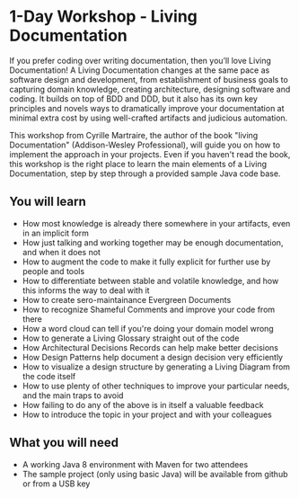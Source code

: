 # 1-Day Workshop - Living Documentation

If you prefer coding over writing documentation, then you’ll love Living Documentation! A Living Documentation changes at the same pace as software design and development, from establishment of business goals to capturing domain knowledge, creating architecture, designing software and coding. It builds on top of BDD and DDD, but it also has its own key principles and novels ways to dramatically improve your documentation at minimal extra cost by using well-crafted artifacts and judicious automation. 

This workshop from Cyrille Martraire, the author of the book "living Documentation" (Addison-Wesley Professional), will guide you on how to implement the approach in your projects. Even if you haven't read the book, this workshop is the right place to learn the main elements of a Living Documentation, step by step through a provided sample Java code base.

## You will learn

- How most knowledge is already there somewhere in your artifacts, even in an implicit form
- How just talking and working together may be enough documentation, and when it does not
- How to augment the code to make it fully explicit for further use by people and tools
- How to differentiate between stable and volatile knowledge, and how this informs the way to deal with it
- How to create sero-maintainance Evergreen Documents
- How to recognize Shameful Comments and improve your code from there
- How a word cloud can tell if you're doing your domain model wrong
- How to generate a Living Glossary straight out of the code
- How Architectural Decisions Records can help make better decisions
- How Design Patterns help document a design decision very efficiently
- How to visualize a design structure by generating a Living Diagram from the code itself
- How to use plenty of other techniques to improve your particular needs, and the main traps to avoid
- How failing to do any of the above is in itself a valuable feedback
- How to introduce the topic in your project and with your colleagues

## What you will need

- A working Java 8 environment with Maven for two attendees
- The sample project (only using basic Java) will be available from github or from a USB key

